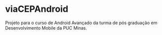 # viaCEPAndroid

Projeto para o curso de Android Avançado da turma de pós graduação em Desenvolvimento Mobile da PUC Minas. 
